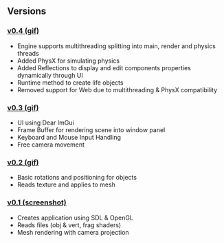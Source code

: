 ## Versions

### [v0.4 (gif)](../screenshots/engine_v0.4.gif)
  - Engine supports multithreading splitting into main, render and physics threads
  - Added PhysX for simulating physics
  - Added Reflections to display and edit components properties dynamically through UI
  - Runtime method to create life objects
  - Removed support for Web due to multithreading & PhysX compatibility
### [v0.3 (gif)](../screenshots/engine_v0.3.gif)
  - UI using Dear ImGui
  - Frame Buffer for rendering scene into window panel
  - Keyboard and Mouse Input Handling
  - Free camera movement
### [v0.2 (gif)](../screenshots/engine_v0.2.gif)
  - Basic rotations and positioning for objects
  - Reads texture and applies to mesh
### [v0.1 (screenshot)](../screenshots/engine_v0.1.png)
  - Creates application using SDL & OpenGL
  - Reads files (obj & vert, frag shaders)
  - Mesh rendering with camera projection

